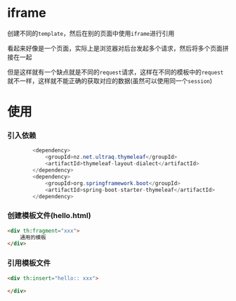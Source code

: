 # iframe

创建不同的`template`，然后在别的页面中使用`iframe`进行引用

看起来好像是一个页面，实际上是浏览器对后台发起多个请求，然后将多个页面拼接在一起

但是这样就有一个缺点就是不同的`request`请求，这样在不同的模板中的`request`就不一样，这样就不能正确的获取对应的数据(虽然可以使用同一个`session`)

# 使用

### 引入依赖

```java
        <dependency>
            <groupId>nz.net.ultraq.thymeleaf</groupId>
            <artifactId>thymeleaf-layout-dialect</artifactId>
        </dependency>
        <dependency>
            <groupId>org.springframework.boot</groupId>
            <artifactId>spring-boot-starter-thymeleaf</artifactId>
        </dependency>
```

### 创建模板文件(hello.html)

```html
<div th:fragment="xxx">
    通用的模板
</div>
```

### 引用模板文件

```html
<div th:insert="hello:: xxx">
    
</div>
```

